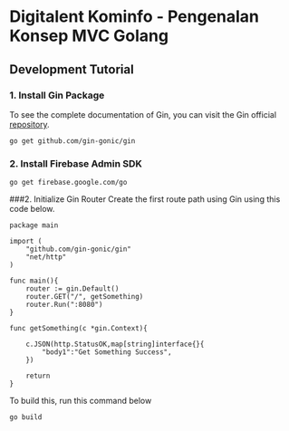 # Digitalent Kominfo - Pengenalan Konsep MVC Golang

## Development Tutorial

### 1. Install Gin Package
To see the complete documentation of Gin, you can visit the Gin official [repository][gin-repository].
```
go get github.com/gin-gonic/gin
```
### 2. Install Firebase Admin SDK 
```
go get firebase.google.com/go
```

[gin-repository]: <https://github.com/gin-gonic/gin>

###2. Initialize Gin Router
Create the first route path using Gin using this code below.
```
package main

import (
	"github.com/gin-gonic/gin"
	"net/http"
)

func main(){
	router := gin.Default()
	router.GET("/", getSomething)
	router.Run(":8080")
}

func getSomething(c *gin.Context){

	c.JSON(http.StatusOK,map[string]interface{}{
		"body1":"Get Something Success",
	})

	return
}
```
To build this, run this command below
```
go build 
```